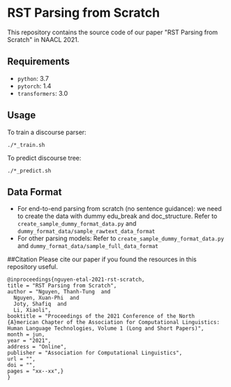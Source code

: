 # RST Parsing from Scratch
This repository contains the source code of our paper "RST Parsing from Scratch" in NAACL 2021.
## Requirements
* `python`: 3.7
* `pytorch`: 1.4
* `transformers`: 3.0

## Usage

To train a discourse parser:

    ./*_train.sh
    
To predict discourse tree:
 
    ./*_predict.sh

## Data Format

* For end-to-end parsing from scratch (no sentence guidance): 
we need to create the data with dummy edu_break and doc_structure. Refer to `create_sample_dummy_format_data.py` and `dummy_format_data/sample_rawtext_data_format`
* For other parsing models:
Refer to `create_sample_dummy_format_data.py` and `dummy_format_data/sample_full_data_format`
  
##Citation
Please cite our paper if you found the resources in this repository useful.

    @inproceedings{nguyen-etal-2021-rst-scratch,
    title = "RST Parsing from Scratch",
    author = "Nguyen, Thanh-Tung  and
      Nguyen, Xuan-Phi  and
      Joty, Shafiq  and
      Li, Xiaoli",
    booktitle = "Proceedings of the 2021 Conference of the North {A}merican Chapter of the Association for Computational Linguistics: Human Language Technologies, Volume 1 (Long and Short Papers)",
    month = jun,
    year = "2021",
    address = "Online",
    publisher = "Association for Computational Linguistics",
    url = "",
    doi = "",
    pages = "xx--xx",}
    }	